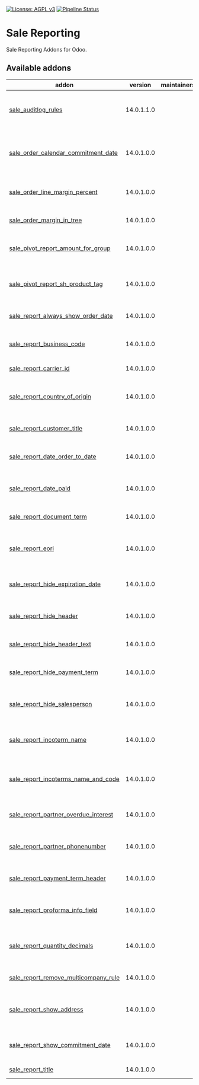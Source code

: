 [![License: AGPL v3](https://img.shields.io/badge/License-AGPL%20v3-blue.svg)](https://www.gnu.org/licenses/agpl-3.0)
[![Pipeline Status](https://gitlab.com/tawasta/odoo/sale-reporting/badges/14.0-dev/pipeline.svg)](https://gitlab.com/tawasta/odoo/sale-reporting/-/pipelines/)

Sale Reporting
==============
Sale Reporting Addons for Odoo.

[//]: # (addons)

Available addons
----------------
addon | version | maintainers | summary
--- | --- | --- | ---
[sale_auditlog_rules](sale_auditlog_rules/) | 14.0.1.1.0 |  | Adds audit log rules for sale order and sale order line
[sale_order_calendar_commitment_date](sale_order_calendar_commitment_date/) | 14.0.1.0.0 |  | Show sale order calendar start date as commitment date
[sale_order_line_margin_percent](sale_order_line_margin_percent/) | 14.0.1.0.0 |  | Adds margins (percent) in Sales Order lines
[sale_order_margin_in_tree](sale_order_margin_in_tree/) | 14.0.1.0.0 |  | Show the margin field in SO list
[sale_pivot_report_amount_for_group](sale_pivot_report_amount_for_group/) | 14.0.1.0.0 |  | Adds a group that is used to hide amounts on sale report
[sale_pivot_report_sh_product_tag](sale_pivot_report_sh_product_tag/) | 14.0.1.0.0 |  | Group by SH product tags in Sale analysis pivot report
[sale_report_always_show_order_date](sale_report_always_show_order_date/) | 14.0.1.0.0 |  | Sale report - Always show Order Date
[sale_report_business_code](sale_report_business_code/) | 14.0.1.0.0 |  | QWeb sale reports business code
[sale_report_carrier_id](sale_report_carrier_id/) | 14.0.1.0.0 |  | Add carrier id to sale report
[sale_report_country_of_origin](sale_report_country_of_origin/) | 14.0.1.0.0 |  | Product country of origin to sale order report product table
[sale_report_customer_title](sale_report_customer_title/) | 14.0.1.0.0 |  | Add title to customer address
[sale_report_date_order_to_date](sale_report_date_order_to_date/) | 14.0.1.0.0 |  | Show Order Date as date only on SO report
[sale_report_date_paid](sale_report_date_paid/) | 14.0.1.0.0 |  | Show date paid on sale order if there are invoices
[sale_report_document_term](sale_report_document_term/) | 14.0.1.0.0 |  | Sale Report Document Term
[sale_report_eori](sale_report_eori/) | 14.0.1.0.0 |  | Adds customers EORI number to Saleorder Report
[sale_report_hide_expiration_date](sale_report_hide_expiration_date/) | 14.0.1.0.0 |  | Hide expiration date on Sale Report
[sale_report_hide_header](sale_report_hide_header/) | 14.0.1.0.0 |  | Hides sale report header from sale order report
[sale_report_hide_header_text](sale_report_hide_header_text/) | 14.0.1.0.0 |  | Hides Header text on Sale Order Report
[sale_report_hide_payment_term](sale_report_hide_payment_term/) | 14.0.1.0.0 |  | Hides payment term on Sale Order Report
[sale_report_hide_salesperson](sale_report_hide_salesperson/) | 14.0.1.0.0 |  | Hides salesperson element from Sales reports
[sale_report_incoterm_name](sale_report_incoterm_name/) | 14.0.1.0.0 |  | Show Incoterm name instead of code on Sale Report
[sale_report_incoterms_name_and_code](sale_report_incoterms_name_and_code/) | 14.0.1.0.0 |  | Show Incoterm name and code also on sale pdf print
[sale_report_partner_overdue_interest](sale_report_partner_overdue_interest/) | 14.0.1.0.0 |  | Sale Report Partner overdue interest
[sale_report_partner_phonenumber](sale_report_partner_phonenumber/) | 14.0.1.0.0 |  | Sale Order Report Partner Phonenumber
[sale_report_payment_term_header](sale_report_payment_term_header/) | 14.0.1.0.0 |  | Sale Order report - Payment term in header
[sale_report_proforma_info_field](sale_report_proforma_info_field/) | 14.0.1.0.0 |  | Sale reporting - Info field for Proforma print
[sale_report_quantity_decimals](sale_report_quantity_decimals/) | 14.0.1.0.0 |  | Modifications to Sale Report' decimal precision
[sale_report_remove_multicompany_rule](sale_report_remove_multicompany_rule/) | 14.0.1.0.0 |  | Sale report remove multi company rule
[sale_report_show_address](sale_report_show_address/) | 14.0.1.0.0 |  | Always show shipping and invoice address on sale report.
[sale_report_show_commitment_date](sale_report_show_commitment_date/) | 14.0.1.0.0 |  | Adds commitment date to sale order report
[sale_report_title](sale_report_title/) | 14.0.1.0.0 |  | Sale Report Title

[//]: # (end addons)
